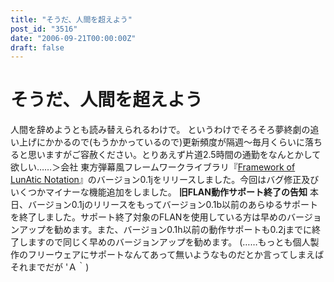 ```yaml
---
title: "そうだ、人間を超えよう"
post_id: "3516"
date: "2006-09-21T00:00:00Z"
draft: false
---
```


# そうだ、人間を超えよう

人間を辞めようとも読み替えられるわけで。 というわけでそろそろ夢終劇の追い上げにかかるので(もうかかっているので)更新頻度が隔週～毎月くらいに落ちると思いますがご容赦ください。とりあえず片道2.5時間の通勤をなんとかして欲しい……＞会社  東方弾幕風フレームワークライブラリ『[Framework of LunAtic Notation](/tag/flan)』のバージョン0.1jをリリースしました。今回はバグ修正及びいくつかマイナーな機能追加をしました。 **旧FLAN動作サポート終了の告知** 本日、バージョン0.1jのリリースをもってバージョン0.1b以前のあらゆるサポートを終了しました。サポート終了対象のFLANを使用している方は早めのバージョンアップを勧めます。また、バージョン0.1h以前の動作サポートも0.2jまでに終了しますので同じく早めのバージョンアップを勧めます。 (……もっとも個人製作のフリーウェアにサポートなんてあって無いようなものだとか言ってしまえばそれまでだが 'Ａ｀)
